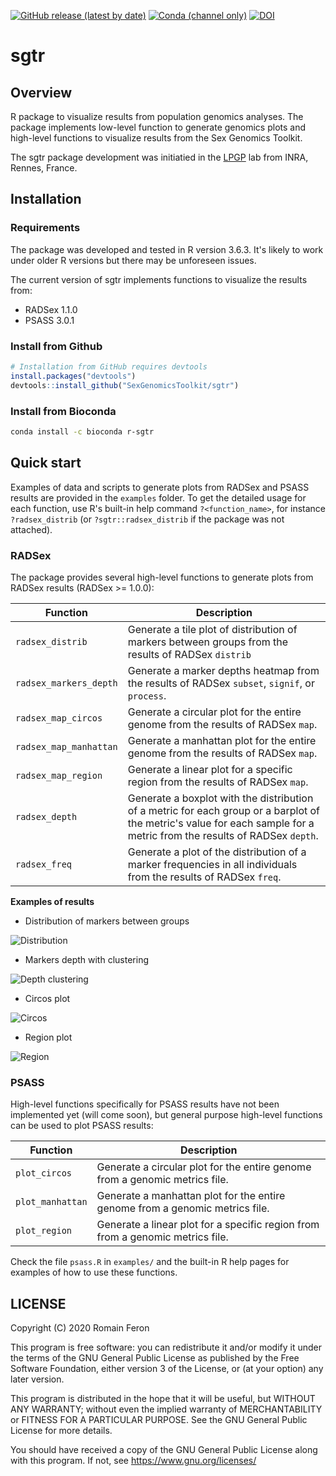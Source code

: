 [![GitHub release (latest by date)](https://img.shields.io/github/v/release/SexGenomicsToolkit/sgtr?color=lightorange)](https://github.com/SexGenomicsToolkit/sgtr/releases)
[![Conda (channel only)](https://img.shields.io/conda/vn/bioconda/r-sgtr?color=lightorange)](https://bioconda.github.io/recipes/r-sgtr/README.html)
[![DOI](https://zenodo.org/badge/DOI/10.5281/zenodo.3766090.svg)](https://doi.org/10.5281/zenodo.3766090)

# sgtr

## Overview

R package to visualize results from population genomics analyses.
The package implements low-level function to generate genomics plots and high-level functions to visualize results from the Sex Genomics Toolkit.

The sgtr package development was initiatied in the [LPGP](https://www6.rennes.inra.fr/lpgp/) lab from INRA, Rennes, France.

## Installation

### Requirements

The package was developed and tested in R version 3.6.3. It's likely to work under older R versions but there may be unforeseen issues.

The current version of sgtr implements functions to visualize the results from:

- RADSex 1.1.0
- PSASS 3.0.1

### Install from Github

```R
# Installation from GitHub requires devtools
install.packages("devtools")
devtools::install_github("SexGenomicsToolkit/sgtr")
```

### Install from Bioconda

```bash
conda install -c bioconda r-sgtr
```

## Quick start

Examples of data and scripts to generate plots from RADSex and PSASS results are provided in the `examples` folder. To get the detailed usage for each function, use R's built-in help command `?<function_name>`, for instance `?radsex_distrib` (or `?sgtr::radsex_distrib` if the package was not attached).

### RADSex

The package provides several high-level functions to generate plots from RADSex results (RADSex >= 1.0.0):

Function                | Description
----------------------- | ------------
`radsex_distrib`        | Generate a tile plot of distribution of markers between groups from the results of RADSex `distrib`
`radsex_markers_depth`  | Generate a marker depths heatmap from the results of RADSex `subset`, `signif`, or `process`.
`radsex_map_circos`     | Generate a circular plot for the entire genome from the results of RADSex `map`.
`radsex_map_manhattan`  | Generate a manhattan plot for the entire genome from the results of RADSex `map`.
`radsex_map_region`     | Generate a linear plot for a specific region from the results of RADSex `map`.
`radsex_depth`          | Generate a boxplot with the distribution of a metric for each group or a barplot of the metric's value for each sample for a metric from the results of RADSex `depth`.
`radsex_freq`           | Generate a plot of the distribution of a marker frequencies in all individuals from the results of RADSex `freq`.

**Examples of results**

- Distribution of markers between groups

![Distribution](examples/figures/radsex_distrib.png)

- Markers depth with clustering

![Depth clustering](examples/figures/radsex_markers_depth.png)

- Circos plot

![Circos](examples/figures/radsex_circos.png)

- Region plot

![Region](examples/figures/radsex_region.png)

### PSASS

High-level functions specifically for PSASS results have not been implemented yet (will come soon), but general purpose high-level functions can be used to plot PSASS results:

Function                | Description
----------------------- | ------------
`plot_circos`           | Generate a circular plot for the entire genome from a genomic metrics file.
`plot_manhattan`        | Generate a manhattan plot for the entire genome from a genomic metrics file.
`plot_region`           | Generate a linear plot for a specific region from from a genomic metrics file.

Check the file `psass.R` in `examples/` and the built-in R help pages for examples of how to use these functions.

## LICENSE

Copyright (C) 2020 Romain Feron

This program is free software: you can redistribute it and/or modify it under the terms of the GNU General Public License as published by the Free Software Foundation, either version 3 of the License, or (at your option) any later version.

This program is distributed in the hope that it will be useful, but WITHOUT ANY WARRANTY; without even the implied warranty of MERCHANTABILITY or FITNESS FOR A PARTICULAR PURPOSE. See the GNU General Public License for more details.

You should have received a copy of the GNU General Public License along with this program. If not, see https://www.gnu.org/licenses/
